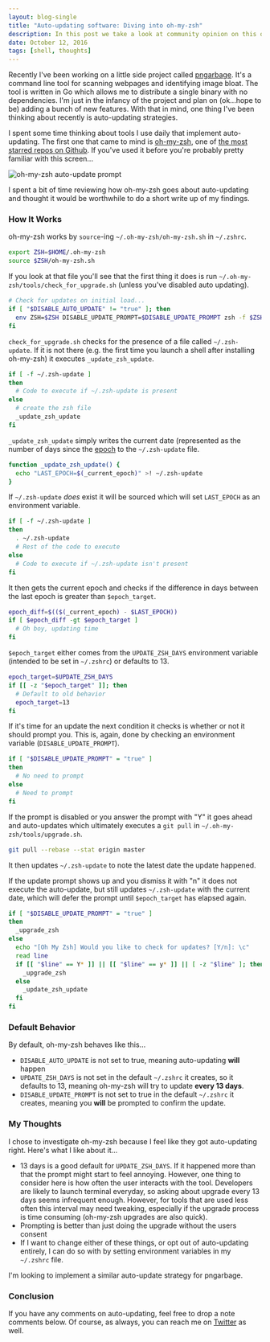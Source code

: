 ```yaml
---
layout: blog-single
title: "Auto-updating software: Diving into oh-my-zsh"
description: In this post we take a look at community opinion on this question, and then I voice my own.
date: October 12, 2016
tags: [shell, thoughts]
---
```


Recently I've been working on a little side project called [pngarbage](https://github.com/mpchadwick/pngarbage). It's a command line tool for scanning webpages and identifying image bloat. The tool is written in Go which allows me to distribute a single binary with no dependencies. I'm just in the infancy of the project and plan on (ok...hope to be) adding a bunch of new features. With that in mind, one thing I've been thinking about recently is auto-updating strategies.

I spent some time thinking about tools I use daily that implement auto-updating. The first one that came to mind is [oh-my-zsh](https://github.com/robbyrussell/oh-my-zsh), one of [the most starred repos on Github](https://github.com/search?utf8=%C3%A2%C2%9C%C2%93&q=stars%3A%3E1&type=Repositories&ref=searchresults). If you've used it before you're probably pretty familiar with this screen...

<img
  src="/img/blog/auto-updating/oh-my-zsh-auto-update@1x.jpg"
  srcset="/img/blog/auto-updating/oh-my-zsh-auto-update@1x.jpg 1x, /img/blog/auto-updating/oh-my-zsh-auto-update@2x.jpg 2x"
  alt="oh-my-zsh auto-update prompt">

I spent a bit of time reviewing how oh-my-zsh goes about auto-updating and thought it would be worthwhile to do a short write up of my findings.

<!-- excerpt_separator -->

### How It Works

oh-my-zsh works by `source`-ing `~/.oh-my-zsh/oh-my-zsh.sh` in `~/.zshrc`.

```bash
export ZSH=$HOME/.oh-my-zsh
source $ZSH/oh-my-zsh.sh
```

If you look at that file you'll see that the first thing it does is run `~/.oh-my-zsh/tools/check_for_upgrade.sh` (unless you've disabled auto updating).

```bash
# Check for updates on initial load...
if [ "$DISABLE_AUTO_UPDATE" != "true" ]; then
  env ZSH=$ZSH DISABLE_UPDATE_PROMPT=$DISABLE_UPDATE_PROMPT zsh -f $ZSH/tools/check_for_upgrade.sh
fi
```

`check_for_upgrade.sh` checks for the presence of a file called `~/.zsh-update`. If it is not there (e.g. the first time you launch a shell after installing oh-my-zsh) it executes `_update_zsh_update`.

```bash
if [ -f ~/.zsh-update ]
then
  # Code to execute if ~/.zsh-update is present
else
  # create the zsh file
  _update_zsh_update
fi
```

`_update_zsh_update` simply writes the current date (represented as the number of days since the [epoch](https://en.wikipedia.org/wiki/Unix_time) to the `~/.zsh-update` file.

```bash
function _update_zsh_update() {
  echo "LAST_EPOCH=$(_current_epoch)" >! ~/.zsh-update
}
```

If `~/.zsh-update` *does* exist it will be sourced which will set `LAST_EPOCH` as an environment variable. 

```bash
if [ -f ~/.zsh-update ]
then
  . ~/.zsh-update
  # Rest of the code to execute
else
  # Code to execute if ~/.zsh-update isn't present
fi
```

It then gets the current epoch and checks if the difference in days between the last epoch is greater than `$epoch_target`.

```bash
epoch_diff=$(($(_current_epoch) - $LAST_EPOCH))
if [ $epoch_diff -gt $epoch_target ]
  # Oh boy, updating time
fi
```

 `$epoch_target`  either comes from the `UPDATE_ZSH_DAYS` environment variable (intended to be set in `~/.zshrc`) or defaults to 13.

```bash
epoch_target=$UPDATE_ZSH_DAYS
if [[ -z "$epoch_target" ]]; then
  # Default to old behavior
  epoch_target=13
fi
```

If it's time for an update the next condition it checks is whether or not it should prompt you. This is, again, done by checking an environment variable (`DISABLE_UPDATE_PROMPT`).

```bash
if [ "$DISABLE_UPDATE_PROMPT" = "true" ]
then
  # No need to prompt
else
  # Need to prompt
fi
```

If the prompt is disabled or you answer the prompt with "Y" it goes ahead and auto-updates which ultimately executes a `git pull` in `~/.oh-my-zsh/tools/upgrade.sh`. 

```bash
git pull --rebase --stat origin master
```

It then updates `~/.zsh-update` to note the latest date the update happened.

If the update prompt shows up and you dismiss it with "n" it does not execute the auto-update, but still updates `~/.zsh-update` with the current date, which will defer the prompt until `$epoch_target` has elapsed again.

```bash
if [ "$DISABLE_UPDATE_PROMPT" = "true" ]
then
  _upgrade_zsh
else
  echo "[Oh My Zsh] Would you like to check for updates? [Y/n]: \c"
  read line
  if [[ "$line" == Y* ]] || [[ "$line" == y* ]] || [ -z "$line" ]; then
    _upgrade_zsh
  else
    _update_zsh_update
  fi
fi
```

### Default Behavior

By default, oh-my-zsh behaves like this...

- `DISABLE_AUTO_UPDATE` is not set to true, meaning auto-updating **will** happen
- `UPDATE_ZSH_DAYS` is not set in the default `~/.zshrc` it creates, so it defaults to 13, meaning oh-my-zsh will try to update **every 13 days**.
- `DISABLE_UPDATE_PROMPT` is not set to true in the default `~/.zshrc` it creates, meaning you **will** be prompted to confirm the update.

### My Thoughts

I chose to investigate oh-my-zsh because I feel like they got auto-updating right. Here's what I like about it...

- 13 days is a good default for `UPDATE_ZSH_DAYS`. If it happened more than that the prompt might start to feel annoying. However, one thing to consider here is how often the user interacts with the tool. Developers are likely to launch terminal everyday, so asking about upgrade every 13 days seems infrequent enough. However, for tools that are used less often this interval may need tweaking, especially if the upgrade process is time consuming (oh-my-zsh upgrades are also quick).
- Prompting is better than just doing the upgrade without the users consent
- If I want to change either of these things, or opt out of auto-updating entirely, I can do so with by setting environment variables in my `~/.zshrc` file.

I'm looking to implement a similar auto-update strategy for pngarbage. 

### Conclusion

If you have any comments on auto-updating, feel free to drop a note comments below. Of course, as always, you can reach me on [Twitter](http://twitter.com/maxpchadwick) as well.
